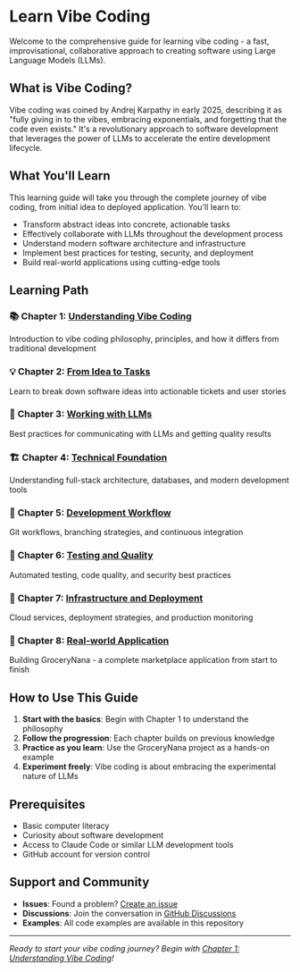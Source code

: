 # Learn Vibe Coding

Welcome to the comprehensive guide for learning vibe coding - a fast, improvisational, collaborative approach to creating software using Large Language Models (LLMs).

## What is Vibe Coding?

Vibe coding was coined by Andrej Karpathy in early 2025, describing it as "fully giving in to the vibes, embracing exponentials, and forgetting that the code even exists." It's a revolutionary approach to software development that leverages the power of LLMs to accelerate the entire development lifecycle.

## What You'll Learn

This learning guide will take you through the complete journey of vibe coding, from initial idea to deployed application. You'll learn to:

- Transform abstract ideas into concrete, actionable tasks
- Effectively collaborate with LLMs throughout the development process
- Understand modern software architecture and infrastructure
- Implement best practices for testing, security, and deployment
- Build real-world applications using cutting-edge tools

## Learning Path

### 📚 **Chapter 1: [Understanding Vibe Coding](learn/01-understanding-vibe-coding.md)**
Introduction to vibe coding philosophy, principles, and how it differs from traditional development

### 💡 **Chapter 2: [From Idea to Tasks](learn/02-from-idea-to-tasks.md)**
Learn to break down software ideas into actionable tickets and user stories

### 🤖 **Chapter 3: [Working with LLMs](learn/03-working-with-llms.md)**
Best practices for communicating with LLMs and getting quality results

### 🏗️ **Chapter 4: [Technical Foundation](learn/04-technical-foundation.md)**
Understanding full-stack architecture, databases, and modern development tools

### 🔄 **Chapter 5: [Development Workflow](learn/05-development-workflow.md)**
Git workflows, branching strategies, and continuous integration

### 🧪 **Chapter 6: [Testing and Quality](learn/06-testing-and-quality.md)**
Automated testing, code quality, and security best practices

### 🚀 **Chapter 7: [Infrastructure and Deployment](learn/07-infrastructure-deployment.md)**
Cloud services, deployment strategies, and production monitoring

### 🎯 **Chapter 8: [Real-world Application](learn/08-real-world-application.md)**
Building GroceryNana - a complete marketplace application from start to finish

## How to Use This Guide

1. **Start with the basics**: Begin with Chapter 1 to understand the philosophy
2. **Follow the progression**: Each chapter builds on previous knowledge
3. **Practice as you learn**: Use the GroceryNana project as a hands-on example
4. **Experiment freely**: Vibe coding is about embracing the experimental nature of LLMs

## Prerequisites

- Basic computer literacy
- Curiosity about software development
- Access to Claude Code or similar LLM development tools
- GitHub account for version control

## Support and Community

- **Issues**: Found a problem? [Create an issue](https://github.com/brainless/GroceryNana/issues)
- **Discussions**: Join the conversation in [GitHub Discussions](https://github.com/brainless/GroceryNana/discussions)
- **Examples**: All code examples are available in this repository

---

*Ready to start your vibe coding journey? Begin with [Chapter 1: Understanding Vibe Coding](learn/01-understanding-vibe-coding.md)!*
